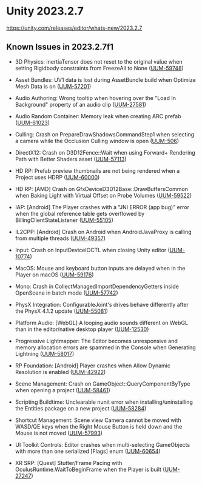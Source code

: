 # Unity 2023.2.7

https://unity.com/releases/editor/whats-new/2023.2.7

## Known Issues in 2023.2.7f1



*   3D Physics: inertiaTensor does not reset to the original value when setting Rigidbody constraints from FreezeAll to None ([UUM-59748](https://issuetracker.unity3d.com/issues/inertiatensor-does-not-reset-to-the-original-value-when-setting-rigidbody-constraints-from-freezeall-to-none))
    
*   Asset Bundles: UV1 data is lost during AssetBundle build when Optimize Mesh Data is on ([UUM-57201](https://issuetracker.unity3d.com/issues/uv1-data-is-lost-during-assetbundle-build-when-optimize-mesh-data-is-on))
    
*   Audio Authoring: Wrong tooltip when hovering over the "Load In Background" property of an audio clip ([UUM-27581](https://issuetracker.unity3d.com/issues/wrong-tooltip-when-hovering-over-the-load-in-background-property-of-an-audio-clip))
    
*   Audio Random Container: Memory leak when creating ARC prefab ([UUM-61023](https://issuetracker.unity3d.com/issues/memory-leak-when-creating-arc-prefab))
    
*   Culling: Crash on PrepareDrawShadowsCommandStep1 when selecting a camera while the Occlusion Culling window is open ([UUM-506](https://issuetracker.unity3d.com/issues/crash-on-preparedrawshadowscommandstep1-when-selecting-a-camera-while-the-occlusion-culling-window-is-open))
    
*   DirectX12: Crash on D3D12Fence::Wait when using Forward+ Rendering Path with Better Shaders asset ([UUM-57113](https://issuetracker.unity3d.com/issues/crash-on-d3d12fence-wait-when-using-forward-plus-rendering-path-with-better-shaders-asset))
    
*   HD RP: Prefab preview thumbnails are not being rendered when a Project uses HDRP ([UUM-60000](https://issuetracker.unity3d.com/issues/prefab-preview-thumbnails-are-not-being-rendered-when-a-project-uses-hdrp))
    
*   HD RP: \[AMD\] Crash on GfxDeviceD3D12Base::DrawBuffersCommon when Baking Light with Virtual Offset on Probe Volumes ([UUM-59522](https://issuetracker.unity3d.com/issues/amd-crash-on-gfxdeviced3d12base-drawbufferscommon-when-baking-light-with-virtual-offset-on-probe-volumes))
    
*   IAP: \[Android\] The Player crashes with a "JNI ERROR (app bug)" error when the global reference table gets overflowed by BillingClientStateListener ([UUM-55105](https://issuetracker.unity3d.com/issues/android-the-player-crashes-with-a-jni-error-app-bug-error-when-the-global-reference-table-gets-overflowed-by-billingclientstatelistener))
    
*   IL2CPP: \[Android\] Crash on Android when AndroidJavaProxy is calling from multiple threads ([UUM-49357](https://issuetracker.unity3d.com/issues/android-crash-on-android-when-androidjavaproxy-is-calling-from-multiple-threads))
    
*   Input: Crash on InputDeviceIOCTL when closing Unity editor ([UUM-10774](https://issuetracker.unity3d.com/issues/crash-on-inputdeviceioctl-when-closing-unity-editor))
    
*   MacOS: Mouse and keyboard button inputs are delayed when in the Player on macOS ([UUM-59176](https://issuetracker.unity3d.com/issues/mouse-and-keyboard-button-inputs-are-delayed-when-in-the-player-on-macos))
    
*   Mono: Crash in CollectManagedImportDependencyGetters inside OpenScene in batch mode ([UUM-57742](https://issuetracker.unity3d.com/issues/crash-in-collectmanagedimportdependencygetters-inside-openscene-in-batch-mode))
    
*   PhysX Integration: ConfigurableJoint's drives behave differently after the PhysX 4.1.2 update ([UUM-55081](https://issuetracker.unity3d.com/issues/rigidbody-components-values-do-not-translate-to-the-physx-calculations-when-they-are-being-overridden-via-a-script))
    
*   Platform Audio: \[WebGL\] A looping audio sounds different on WebGL than in the editor/native desktop player ([UUM-12530](https://issuetracker.unity3d.com/issues/webgl-a-looping-audio-sounds-different-on-webgl-than-in-the-editor-slash-native-desktop-player))
    
*   Progressive Lightmapper: The Editor becomes unresponsive and memory allocation errors are spammed in the Console when Generating Lightning ([UUM-58017](https://issuetracker.unity3d.com/issues/the-editor-becomes-unresponsive-and-memory-allocation-errors-are-spammed-in-the-console-when-generating-lightning))
    
*   RP Foundation: \[Android\] Player crashes when Allow Dynamic Resolution is enabled ([UUM-42922](https://issuetracker.unity3d.com/issues/android-player-crashes-when-allow-dynamic-resolution-is-enabled))
    
*   Scene Management: Crash on GameObject::QueryComponentByType when opening a project ([UUM-58461](https://issuetracker.unity3d.com/issues/crash-on-gameobject-querycomponentbytype-when-opening-a-project))
    
*   Scripting Buildtime: Unclearable nunit error when installing/uninstalling the Entities package on a new project ([UUM-58284](https://issuetracker.unity3d.com/issues/unclearable-nunit-error-when-installing-slash-uninstalling-the-entities-package-on-a-new-project))
    
*   Shortcut Management: Scene view Camera cannot be moved with WASD/QE keys when the Right Mouse Button is held down and the Mouse is not moved ([UUM-57993](https://issuetracker.unity3d.com/issues/scene-view-camera-cannot-be-moved-with-wasd-slash-qe-keys-when-the-right-mouse-button-is-held-down-and-the-mouse-is-not-moved))
    
*   UI Toolkit Controls: Editor crashes when multi-selecting GameObjects with more than one serialized \[Flags\] enum ([UUM-60654](https://issuetracker.unity3d.com/issues/editor-crashes-when-multi-selecting-gameoobjects-with-more-than-one-serialized-flags-enum))
    
*   XR SRP: \[Quest\] Stutter/Frame Pacing with OculusRuntime.WaitToBeginFrame when the Player is built ([UUM-27247](https://issuetracker.unity3d.com/issues/quest-stutter-slash-frame-pacing-with-oculusruntime-dot-waittobeginframe-when-the-player-is-built))